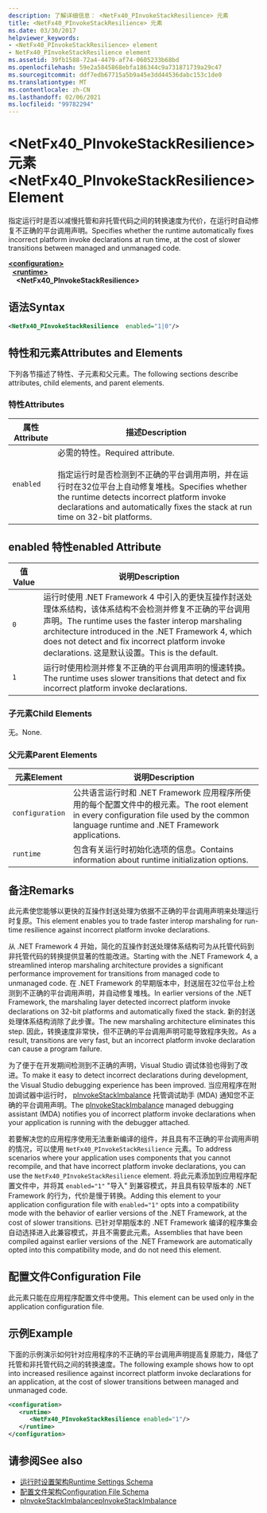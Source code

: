 ```yaml
---
description: 了解详细信息： <NetFx40_PInvokeStackResilience> 元素
title: <NetFx40_PInvokeStackResilience> 元素
ms.date: 03/30/2017
helpviewer_keywords:
- <NetFx40_PInvokeStackResilience> element
- NetFx40_PInvokeStackResilience element
ms.assetid: 39fb1588-72a4-4479-af74-0605233b68bd
ms.openlocfilehash: 59e2a5845868ebfa186344c9a731871739a29c47
ms.sourcegitcommit: ddf7edb67715a5b9a45e3dd44536dabc153c1de0
ms.translationtype: MT
ms.contentlocale: zh-CN
ms.lasthandoff: 02/06/2021
ms.locfileid: "99782294"
---
```

# <a name="netfx40_pinvokestackresilience-element"></a><span data-ttu-id="a0321-103">\<NetFx40_PInvokeStackResilience> 元素</span><span class="sxs-lookup"><span data-stu-id="a0321-103">\<NetFx40_PInvokeStackResilience> Element</span></span>

<span data-ttu-id="a0321-104">指定运行时是否以减慢托管和非托管代码之间的转换速度为代价，在运行时自动修复不正确的平台调用声明。</span><span class="sxs-lookup"><span data-stu-id="a0321-104">Specifies whether the runtime automatically fixes incorrect platform invoke declarations at run time, at the cost of slower transitions between managed and unmanaged code.</span></span>

[**\<configuration>**](../configuration-element.md)\
&nbsp;&nbsp;[**\<runtime>**](runtime-element.md)\
&nbsp;&nbsp;&nbsp;&nbsp;**\<NetFx40_PInvokeStackResilience>**  

## <a name="syntax"></a><span data-ttu-id="a0321-105">语法</span><span class="sxs-lookup"><span data-stu-id="a0321-105">Syntax</span></span>

```xml
<NetFx40_PInvokeStackResilience  enabled="1|0"/>
```

## <a name="attributes-and-elements"></a><span data-ttu-id="a0321-106">特性和元素</span><span class="sxs-lookup"><span data-stu-id="a0321-106">Attributes and Elements</span></span>

<span data-ttu-id="a0321-107">下列各节描述了特性、子元素和父元素。</span><span class="sxs-lookup"><span data-stu-id="a0321-107">The following sections describe attributes, child elements, and parent elements.</span></span>

### <a name="attributes"></a><span data-ttu-id="a0321-108">特性</span><span class="sxs-lookup"><span data-stu-id="a0321-108">Attributes</span></span>

|<span data-ttu-id="a0321-109">属性</span><span class="sxs-lookup"><span data-stu-id="a0321-109">Attribute</span></span>|<span data-ttu-id="a0321-110">描述</span><span class="sxs-lookup"><span data-stu-id="a0321-110">Description</span></span>|
|---------------|-----------------|
|`enabled`|<span data-ttu-id="a0321-111">必需的特性。</span><span class="sxs-lookup"><span data-stu-id="a0321-111">Required attribute.</span></span><br /><br /> <span data-ttu-id="a0321-112">指定运行时是否检测到不正确的平台调用声明，并在运行时在32位平台上自动修复堆栈。</span><span class="sxs-lookup"><span data-stu-id="a0321-112">Specifies whether the runtime detects incorrect platform invoke declarations and automatically fixes the stack at run time on 32-bit platforms.</span></span>|

## <a name="enabled-attribute"></a><span data-ttu-id="a0321-113">enabled 特性</span><span class="sxs-lookup"><span data-stu-id="a0321-113">enabled Attribute</span></span>

|<span data-ttu-id="a0321-114">值</span><span class="sxs-lookup"><span data-stu-id="a0321-114">Value</span></span>|<span data-ttu-id="a0321-115">说明</span><span class="sxs-lookup"><span data-stu-id="a0321-115">Description</span></span>|
|-----------|-----------------|
|`0`|<span data-ttu-id="a0321-116">运行时使用 .NET Framework 4 中引入的更快互操作封送处理体系结构，该体系结构不会检测并修复不正确的平台调用声明。</span><span class="sxs-lookup"><span data-stu-id="a0321-116">The runtime uses the faster interop marshaling architecture introduced in the .NET Framework 4, which does not detect and fix incorrect platform invoke declarations.</span></span> <span data-ttu-id="a0321-117">这是默认设置。</span><span class="sxs-lookup"><span data-stu-id="a0321-117">This is the default.</span></span>|
|`1`|<span data-ttu-id="a0321-118">运行时使用检测并修复不正确的平台调用声明的慢速转换。</span><span class="sxs-lookup"><span data-stu-id="a0321-118">The runtime uses slower transitions that detect and fix incorrect platform invoke declarations.</span></span>|

### <a name="child-elements"></a><span data-ttu-id="a0321-119">子元素</span><span class="sxs-lookup"><span data-stu-id="a0321-119">Child Elements</span></span>

<span data-ttu-id="a0321-120">无。</span><span class="sxs-lookup"><span data-stu-id="a0321-120">None.</span></span>

### <a name="parent-elements"></a><span data-ttu-id="a0321-121">父元素</span><span class="sxs-lookup"><span data-stu-id="a0321-121">Parent Elements</span></span>

|<span data-ttu-id="a0321-122">元素</span><span class="sxs-lookup"><span data-stu-id="a0321-122">Element</span></span>|<span data-ttu-id="a0321-123">说明</span><span class="sxs-lookup"><span data-stu-id="a0321-123">Description</span></span>|
|-------------|-----------------|
|`configuration`|<span data-ttu-id="a0321-124">公共语言运行时和 .NET Framework 应用程序所使用的每个配置文件中的根元素。</span><span class="sxs-lookup"><span data-stu-id="a0321-124">The root element in every configuration file used by the common language runtime and .NET Framework applications.</span></span>|
|`runtime`|<span data-ttu-id="a0321-125">包含有关运行时初始化选项的信息。</span><span class="sxs-lookup"><span data-stu-id="a0321-125">Contains information about runtime initialization options.</span></span>|

## <a name="remarks"></a><span data-ttu-id="a0321-126">备注</span><span class="sxs-lookup"><span data-stu-id="a0321-126">Remarks</span></span>

<span data-ttu-id="a0321-127">此元素使您能够以更快的互操作封送处理为依据不正确的平台调用声明来处理运行时复原。</span><span class="sxs-lookup"><span data-stu-id="a0321-127">This element enables you to trade faster interop marshaling for run-time resilience against incorrect platform invoke declarations.</span></span>

<span data-ttu-id="a0321-128">从 .NET Framework 4 开始，简化的互操作封送处理体系结构可为从托管代码到非托管代码的转换提供显著的性能改进。</span><span class="sxs-lookup"><span data-stu-id="a0321-128">Starting with the .NET Framework 4, a streamlined interop marshaling architecture provides a significant performance improvement for transitions from managed code to unmanaged code.</span></span> <span data-ttu-id="a0321-129">在 .NET Framework 的早期版本中，封送层在32位平台上检测到不正确的平台调用声明，并自动修复堆栈。</span><span class="sxs-lookup"><span data-stu-id="a0321-129">In earlier versions of the .NET Framework, the marshaling layer detected incorrect platform invoke declarations on 32-bit platforms and automatically fixed the stack.</span></span> <span data-ttu-id="a0321-130">新的封送处理体系结构消除了此步骤。</span><span class="sxs-lookup"><span data-stu-id="a0321-130">The new marshaling architecture eliminates this step.</span></span> <span data-ttu-id="a0321-131">因此，转换速度非常快，但不正确的平台调用声明可能导致程序失败。</span><span class="sxs-lookup"><span data-stu-id="a0321-131">As a result, transitions are very fast, but an incorrect platform invoke declaration can cause a program failure.</span></span>

<span data-ttu-id="a0321-132">为了便于在开发期间检测到不正确的声明，Visual Studio 调试体验也得到了改进。</span><span class="sxs-lookup"><span data-stu-id="a0321-132">To make it easy to detect incorrect declarations during development, the Visual Studio debugging experience has been improved.</span></span> <span data-ttu-id="a0321-133">当应用程序在附加调试器中运行时， [pInvokeStackImbalance](../../../debug-trace-profile/pinvokestackimbalance-mda.md) 托管调试助手 (MDA) 通知您不正确的平台调用声明。</span><span class="sxs-lookup"><span data-stu-id="a0321-133">The [pInvokeStackImbalance](../../../debug-trace-profile/pinvokestackimbalance-mda.md) managed debugging assistant (MDA) notifies you of incorrect platform invoke declarations when your application is running with the debugger attached.</span></span>

<span data-ttu-id="a0321-134">若要解决您的应用程序使用无法重新编译的组件，并且具有不正确的平台调用声明的情况，可以使用 `NetFx40_PInvokeStackResilience` 元素。</span><span class="sxs-lookup"><span data-stu-id="a0321-134">To address scenarios where your application uses components that you cannot recompile, and that have incorrect platform invoke declarations, you can use the `NetFx40_PInvokeStackResilience` element.</span></span> <span data-ttu-id="a0321-135">将此元素添加到应用程序配置文件中，并将其 `enabled="1"` "导入" 到兼容模式，并且具有较早版本的 .NET Framework 的行为，代价是慢于转换。</span><span class="sxs-lookup"><span data-stu-id="a0321-135">Adding this element to your application configuration file with `enabled="1"` opts into a compatibility mode with the behavior of earlier versions of the .NET Framework, at the cost of slower transitions.</span></span> <span data-ttu-id="a0321-136">已针对早期版本的 .NET Framework 编译的程序集会自动选择进入此兼容模式，并且不需要此元素。</span><span class="sxs-lookup"><span data-stu-id="a0321-136">Assemblies that have been compiled against earlier versions of the .NET Framework are automatically opted into this compatibility mode, and do not need this element.</span></span>

## <a name="configuration-file"></a><span data-ttu-id="a0321-137">配置文件</span><span class="sxs-lookup"><span data-stu-id="a0321-137">Configuration File</span></span>

<span data-ttu-id="a0321-138">此元素只能在应用程序配置文件中使用。</span><span class="sxs-lookup"><span data-stu-id="a0321-138">This element can be used only in the application configuration file.</span></span>

## <a name="example"></a><span data-ttu-id="a0321-139">示例</span><span class="sxs-lookup"><span data-stu-id="a0321-139">Example</span></span>

<span data-ttu-id="a0321-140">下面的示例演示如何针对应用程序的不正确的平台调用声明提高复原能力，降低了托管和非托管代码之间的转换速度。</span><span class="sxs-lookup"><span data-stu-id="a0321-140">The following example shows how to opt into increased resilience against incorrect platform invoke declarations for an application, at the cost of slower transitions between managed and unmanaged code.</span></span>

```xml
<configuration>
   <runtime>
      <NetFx40_PInvokeStackResilience enabled="1"/>
   </runtime>
</configuration>
```

## <a name="see-also"></a><span data-ttu-id="a0321-141">请参阅</span><span class="sxs-lookup"><span data-stu-id="a0321-141">See also</span></span>

- [<span data-ttu-id="a0321-142">运行时设置架构</span><span class="sxs-lookup"><span data-stu-id="a0321-142">Runtime Settings Schema</span></span>](index.md)
- [<span data-ttu-id="a0321-143">配置文件架构</span><span class="sxs-lookup"><span data-stu-id="a0321-143">Configuration File Schema</span></span>](../index.md)
- [<span data-ttu-id="a0321-144">pInvokeStackImbalance</span><span class="sxs-lookup"><span data-stu-id="a0321-144">pInvokeStackImbalance</span></span>](../../../debug-trace-profile/pinvokestackimbalance-mda.md)
